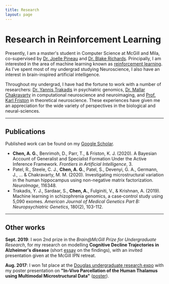```yaml
---
title: Research
layout: page
---
```


# Research in Reinforcement Learning

Presently, I am a master's student in Computer Science at McGill and Mila, co-supervised by [Dr. Joelle Pineau](https://www.cs.mcgill.ca/~jpineau/) and [Dr. Blake Richards](http://linclab.org/). Principally, I am interested in the area of machine learning known as [reinforcement learning](https://en.wikipedia.org/wiki/Reinforcement_learning). As I've spent most of my undergrad studying Neuroscience, I also have an interest in brain-inspired artificial intelligence.

Throughout my undergrad, I have had the fortune to work with a number of researchers: [Dr. Yannis Trakadis](https://rimuhc.ca/-/yannis-trakadis) in psychiatric genomics, [Dr. Mallar Chakravarty](http://cobralab.ca/) in computational neuroscience and neuroimaging, and [Prof. Karl Friston](https://www.fil.ion.ucl.ac.uk/~karl/) in theoretical neuroscience. These experiences have given me an appreciation for the wide variety of perspectives in the biological and neural-sciences.


---

## Publications

Published work can be found on my [Google Scholar](https://scholar.google.com/citations?user=7jAlFsIAAAAJ&hl=en).

- **Chen, A. G.**, Benrimoh, D., Parr, T., & Friston, K. J. (2020). A Bayesian Account of Generalist and Specialist Formation Under the Active Inference Framework. _Frontiers in Artificial Intelligence_, 3.
- Patel, R., Steele, C. J., **Chen, A. G.**, Patel, S., Devenyi, G. A., Germann, J., ... & Chakravarty, M. M. (2020). Investigating microstructural variation in the human hippocampus using non-negative matrix factorization. _NeuroImage_, 116348.
- Trakadis, Y. J., Sardaar, S., **Chen, A.**, Fulginiti, V., & Krishnan, A. (2019). Machine learning in schizophrenia genomics, a case‐control study using 5,090 exomes. _American Journal of Medical Genetics Part B: Neuropsychiatric Genetics_, 180(2), 103-112.



---

## Other works

**Sept. 2019**: I won 2nd prize in the _Brain@McGill  Prize for Undergraduate Research_, for my research on modelling **Cognitive Decline Trajectories in Alzheimer's disease** (short [essay](https://www.mcgill.ca/brain/funding-students-postdocs/bm-prize-undergraduate-research/2019-brainmcgill-undergraduate-prize/2nd-prize-anthony-chen) on the findings), with an invited presentation given at the McGill IPN retreat.

**Aug. 2017**: I won 1st place at the [Douglas undergraduate research expo](https://douglas.research.mcgill.ca/awards) with my poster presentation on **"In-Vivo Parcellation of the Human Thalamus using Multimodal Microstructural Data"** ([poster](https://www.cs.mcgill.ca/~achen43/public_files/Anthony_DouglasUndergradExpo_Poster.pdf)).
